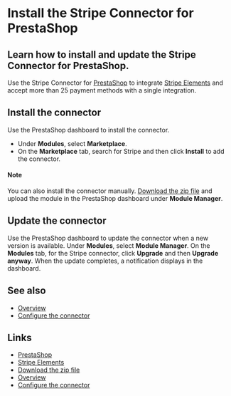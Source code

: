 # Install the Stripe Connector for PrestaShop

## Learn how to install and update the Stripe Connector for PrestaShop.

Use the Stripe Connector for [PrestaShop](https://www.prestashop.com/en) to
integrate [Stripe Elements](https://docs.stripe.com/payments/elements) and
accept more than 25 payment methods with a single integration.

## Install the connector

Use the PrestaShop dashboard to install the connector.

- Under **Modules**, select **Marketplace**.
- On the **Marketplace** tab, search for Stripe and then click **Install** to
add the connector.

#### Note

You can also install the connector manually. [Download the zip
file](https://addons.prestashop.com/en/payment-card-wallet/24922-stripe-official-sca-ready.html)
and upload the module in the PrestaShop dashboard under **Module Manager**.

## Update the connector

Use the PrestaShop dashboard to update the connector when a new version is
available. Under **Modules**, select **Module Manager**. On the **Modules** tab,
for the Stripe connector, click **Upgrade** and then **Upgrade anyway**. When
the update completes, a notification displays in the dashboard.

## See also

- [Overview](https://docs.stripe.com/connectors/prestashop)
- [Configure the
connector](https://docs.stripe.com/connectors/prestashop/configuration)

## Links

- [PrestaShop](https://www.prestashop.com/en)
- [Stripe Elements](https://docs.stripe.com/payments/elements)
- [Download the zip
file](https://addons.prestashop.com/en/payment-card-wallet/24922-stripe-official-sca-ready.html)
- [Overview](https://docs.stripe.com/connectors/prestashop)
- [Configure the
connector](https://docs.stripe.com/connectors/prestashop/configuration)